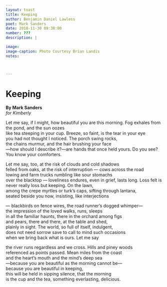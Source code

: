 ```yaml
---
layout: toast
title: Keeping
author: Benjamin Daniel Lawless
poet: Mark Sanders
date: 2018-11-30 09:30:00
number: ???
description: |

image:
image-caption: Photo Courtesy Brian Landis
notes:



---
```


# Keeping
**By Mark Sanders**  
*for Kimberly*

Let me say, if I might, how beautiful you are this morning.
Fog exhales from the pond, and the sun oozes  
like tea steeping in your cup. Breeze, so faint, is the tear in your eye  
you had not thought I noticed. The porch swing rocks,  
the chains murmur, and the hair brushing your face  
—how should I describe it?—are hands that once held yours.
Do you see?  You know your comforters.

Let me say, too, at the risk of clouds and cold shadows  
felled from oaks, at the risk of interruption — cows across the road  
lowing and farm trucks rumbling like sour stomachs  
over the blacktop — loveliness endures, even in grief, lasts long.
Loss felt is never really loss but keeping. On the lawn,  
among the crepe myrtles or turk’s caps, sifting through lantana,  
seated beside you now, insisting, like interjections  

— blackbirds on fence wires, the road runner’s dogged whimper—  
the impression of the loved walks, runs, sleeps  
in all the familiar haunts, there in the orchard among figs  
and pears, there and there, at the table and shed,  
plainly in sight. The world, so full of itself, indulgent,  
does not need sorrow save to call to mind such occasions  
when we bring back what is ours. Let me say  

the river runs regardless and we cross. Hills and piney woods  
referenced as points passed. Mean miles from the coast  
and the heart’s mouth and the mind’s deep sea  
—because you are beautiful as the morning cannot be—  
because you are beautiful in keeping,  
this will be held in sipping silence, that the morning  
is the cup and the tea, something everlasting, delicious.
